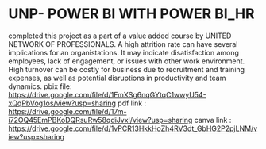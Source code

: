 # UNP- POWER BI WITH POWER BI_HR
completed this project as a part of a value added course by UNITED NETWORK OF PROFESSIONALS. A high attrition rate can have several implications for an organistations. It may indicate disatisfaction among employees, lack of engagement, or issues with other work environment. High turnover can be costly for business due to recruitment and training expenses, as well as potential disruptions in productivity and team dynamics. 
pbix file: https://drive.google.com/file/d/1FmXSg6nqGYtqC1wwyU54-xQqPbVog1os/view?usp=sharing
pdf link : https://drive.google.com/file/d/17m-i72OQ45EmPBKoDQRsuRw58qdiJvxI/view?usp=sharing
canva link : https://drive.google.com/file/d/1vPCR13HkkHoZh4RV3dt_GbHG2P2pjLNM/view?usp=sharing
